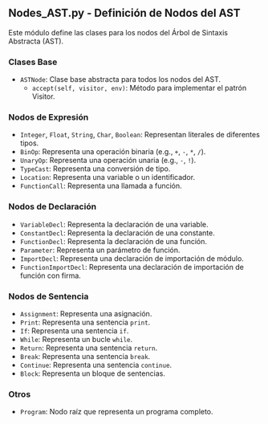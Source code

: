 ## Nodes_AST.py - Definición de Nodos del AST

Este módulo define las clases para los nodos del Árbol de Sintaxis Abstracta (AST).

### Clases Base

*   `ASTNode`: Clase base abstracta para todos los nodos del AST.
    *   `accept(self, visitor, env)`: Método para implementar el patrón Visitor.

### Nodos de Expresión

*   `Integer`, `Float`, `String`, `Char`, `Boolean`: Representan literales de diferentes tipos.
*   `BinOp`: Representa una operación binaria (e.g., `+`, `-`, `*`, `/`).
*   `UnaryOp`: Representa una operación unaria (e.g., `-`, `!`).
*   `TypeCast`: Representa una conversión de tipo.
*   `Location`: Representa una variable o un identificador.
*   `FunctionCall`: Representa una llamada a función.

### Nodos de Declaración

*   `VariableDecl`: Representa la declaración de una variable.
*   `ConstantDecl`: Representa la declaración de una constante.
*   `FunctionDecl`: Representa la declaración de una función.
*   `Parameter`: Representa un parámetro de función.
*   `ImportDecl`: Representa una declaración de importación de módulo.
*   `FunctionImportDecl`: Representa una declaración de importación de función con firma.

### Nodos de Sentencia

*   `Assignment`: Representa una asignación.
*   `Print`: Representa una sentencia `print`.
*   `If`: Representa una sentencia `if`.
*   `While`: Representa un bucle `while`.
*   `Return`: Representa una sentencia `return`.
*   `Break`: Representa una sentencia `break`.
*   `Continue`: Representa una sentencia `continue`.
*   `Block`: Representa un bloque de sentencias.

### Otros

*   `Program`: Nodo raíz que representa un programa completo.